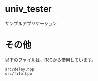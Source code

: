 # univ_tester
サンプルアプリケーション

# その他

以下のファイルは、[R8C](https://github.com/hirakuni45/R8C)から借用しています。

    src/delay.hpp
    src/fifo.hpp

